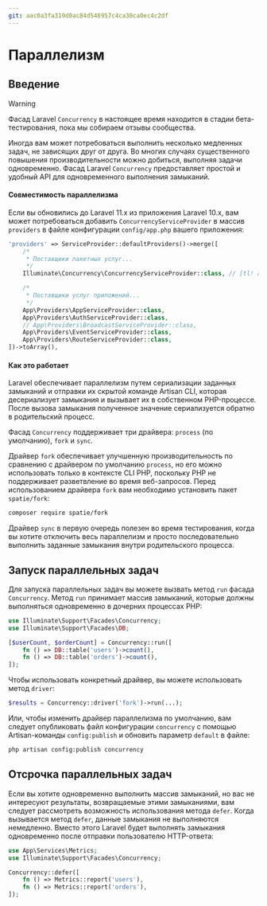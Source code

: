 ```yaml
---
git: aac0a3fa319d0ac84d546957c4ca30ca0ec4c2df
---
```


# Параллелизм

<a name="introduction"></a>
## Введение

> [!WARNING]
> Фасад Laravel `Concurrency` в настоящее время находится в стадии бета-тестирования, пока мы собираем отзывы сообщества.

Иногда вам может потребоваться выполнить несколько медленных задач, не зависящих друг от друга. Во многих случаях существенного повышения производительности можно добиться, выполняя задачи одновременно. Фасад Laravel `Concurrency` предоставляет простой и удобный API для одновременного выполнения замыканий.

<a name="concurrency-compatibility"></a>
#### Совместимость параллелизма

Если вы обновились до Laravel 11.x из приложения Laravel 10.x, вам может потребоваться добавить `ConcurrencyServiceProvider` в массив `providers` в файле конфигурации `config/app.php` вашего приложения:

```php
'providers' => ServiceProvider::defaultProviders()->merge([
    /*
     * Поставщики пакетных услуг...
     */
    Illuminate\Concurrency\ConcurrencyServiceProvider::class, // [tl! add]

    /*
     * Поставщики услуг приложений...
     */
    App\Providers\AppServiceProvider::class,
    App\Providers\AuthServiceProvider::class,
    // App\Providers\BroadcastServiceProvider::class,
    App\Providers\EventServiceProvider::class,
    App\Providers\RouteServiceProvider::class,
])->toArray(),
```

<a name="how-it-works"></a>
#### Как это работает

Laravel обеспечивает параллелизм путем сериализации заданных замыканий и отправки их скрытой команде Artisan CLI, которая десериализует замыкания и вызывает их в собственном PHP-процессе. После вызова замыкания полученное значение сериализуется обратно в родительский процесс.

Фасад `Concurrency` поддерживает три драйвера: `process` (по умолчанию), `fork` и `sync`.

Драйвер `fork` обеспечивает улучшенную производительность по сравнению с драйвером по умолчанию `process`, но его можно использовать только в контексте CLI PHP, поскольку PHP не поддерживает разветвление во время веб-запросов. Перед использованием драйвера `fork` вам необходимо установить пакет `spatie/fork`:

```bash
composer require spatie/fork
```

Драйвер `sync` в первую очередь полезен во время тестирования, когда вы хотите отключить весь параллелизм и просто последовательно выполнить заданные замыкания внутри родительского процесса.

<a name="running-concurrent-tasks"></a>
## Запуск параллельных задач

Для запуска параллельных задач вы можете вызвать метод `run` фасада `Concurrency`. Метод `run` принимает массив замыканий, которые должны выполняться одновременно в дочерних процессах PHP:

```php
use Illuminate\Support\Facades\Concurrency;
use Illuminate\Support\Facades\DB;

[$userCount, $orderCount] = Concurrency::run([
    fn () => DB::table('users')->count(),
    fn () => DB::table('orders')->count(),
]);
```

Чтобы использовать конкретный драйвер, вы можете использовать метод `driver`:

```php
$results = Concurrency::driver('fork')->run(...);
```

Или, чтобы изменить драйвер параллелизма по умолчанию, вам следует опубликовать файл конфигурации `concurrency` с помощью Artisan-команды `config:publish` и обновить параметр `default` в файле:

```bash
php artisan config:publish concurrency
```

<a name="deferring-concurrent-tasks"></a>
## Отсрочка параллельных задач

Если вы хотите одновременно выполнить массив замыканий, но вас не интересуют результаты, возвращаемые этими замыканиями, вам следует рассмотреть возможность использования метода `defer`. Когда вызывается метод `defer`, данные замыкания не выполняются немедленно. Вместо этого Laravel будет выполнять замыкания одновременно после отправки пользователю HTTP-ответа:

```php
use App\Services\Metrics;
use Illuminate\Support\Facades\Concurrency;

Concurrency::defer([
    fn () => Metrics::report('users'),
    fn () => Metrics::report('orders'),
]);
```
